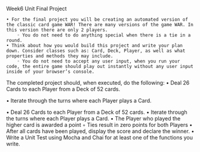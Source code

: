 Week6 Unit Final Project

    • For the final project you will be creating an automated version of the classic card game WAR! There are many versions of the game WAR. In this version there are only 2 players.
        ◦ You do not need to do anything special when there is a tie in a round.
    • Think about how you would build this project and write your plan down. Consider classes such as: Card, Deck, Player, as well as what properties and methods they may include. 
        ◦ You do not need to accept any user input, when you run your code, the entire game should play out instantly without any user input inside of your browser’s console.
        
The completed project should, when executed, do the following:
 • Deal 26 Cards to each Player from a Deck of 52 cards.
 
 • Iterate through the turns where each Player plays a Card.


 • Deal 26 Cards to each Player from a Deck of 52 cards.
 • Iterate through the turns where each Player plays a Card.
 • The Player who played the higher card is awarded a point
    ◦ Ties result in zero points for both Players
 • After all cards have been played, display the score and declare the winner.
 • Write a Unit Test using Mocha and Chai for at least one of the functions you write.
